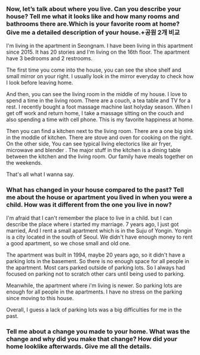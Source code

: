 ### Now, let’s talk about where you live. Can you describe your house? Tell me what it looks like and how many rooms and bathrooms there are.Which is your favorite room at home? Give me a detailed description of your house.+공원 2개 비교

I'm living in the apartment in Seongnam. I have been living in this apartment since 2015. It has 20 stories and I'm living on the 16th floor. The apartment have 3 bedrooms and 2 restrooms. 

The first time you come into the house, you can see the shoe shelf and small mirror on your right. I usually look in the mirror everyday to check how I look before leaving home.

And then, you can see the living room in the middle of my house. I love to spend a time in the living room. There are a couch, a tea table and TV for a rest. I recently bought a foot massage machine last holyday season. When I get off work and return home, I take a massage sitting on the couch and also spending a time with cell phone. This is my favorite happiness at home. 

Then you can find a kitchen next to the living room. There are a one big sink in the moddle of kitchen. There are stove and oven for cooking on the right. On the other side, You can see typical living electorics like air fryer, microwave and blender . The major stuff in the kitchen is a dining table between the kitchen and the living room. Our family have meals together on the weekends.

That's all what I wanna say.

### What has changed in your house compared to the past? Tell me about the house or apartment you lived in when you were a child. How was it different from the one you live in now?

I'm afraid that I can't remember the place to live in a child. but I can describe the place where i started my marriage.
7 years ago, I just got married, And I rent a small apartment which is in the Suju of Yongin. Yongin is a city located in the south of Seoul. We didn't have enough money to rent a good apartment, so we chose small and old one.

The apartment was built in 1994, maybe 20 years ago, so it didn't have a parking lots in the basement. So there is no enough space for all people in the apartment. Most cars parked outside of parking lots. So I always had focused on parking not to scratch other cars until being used to parking.

Meanwhile, the apartment where i'm living is newer. So parking lots are enough for all people in the apartments. I have no stress on the parking since moving to this house. 

Overall, I guess a lack of parking lots was a big difficulties for me in the past.

### Tell me about a change you made to your home. What was the change and why did you make that change? How did your home looklike afterwards. Give me all the details. 

